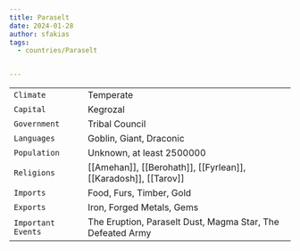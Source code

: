 ```yaml
---
title: Paraselt
date: 2024-01-28
author: sfakias
tags:
  - countries/Paraselt


---
```

| | |
| --- | --- |
| `Climate` | Temperate |
| `Capital` | Kegrozal |
| `Government` | Tribal Council |
| `Languages` | Goblin, Giant, Draconic |
| `Population` | Unknown, at least 2500000 |
| `Religions` | [[Amehan]], [[Berohath]], [[Fyrlean]], [[Karadosh]], [[Tarov]] |
| `Imports` | Food, Furs, Timber, Gold |
| `Exports` | Iron, Forged Metals, Gems |
| `Important Events` | The Eruption, Paraselt Dust, Magma Star, The Defeated Army |
